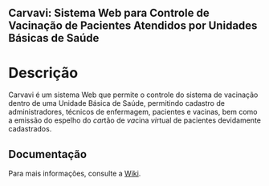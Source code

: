 ## Carvavi: Sistema Web para Controle de Vacinação de Pacientes Atendidos por Unidades Básicas de Saúde

# Descrição 

Carvavi é um sistema Web que permite o controle do sistema de vacinação dentro de uma Unidade Básica de Saúde, permitindo cadastro de administradores, técnicos de enfermagem, pacientes e vacinas, bem como a emissão do espelho do *car*tão de *va*cina *vi*rtual de pacientes devidamente cadastrados.

## Documentação

Para mais informações, consulte a [Wiki](https://github.com/Yamilla/carvavi/wiki).


